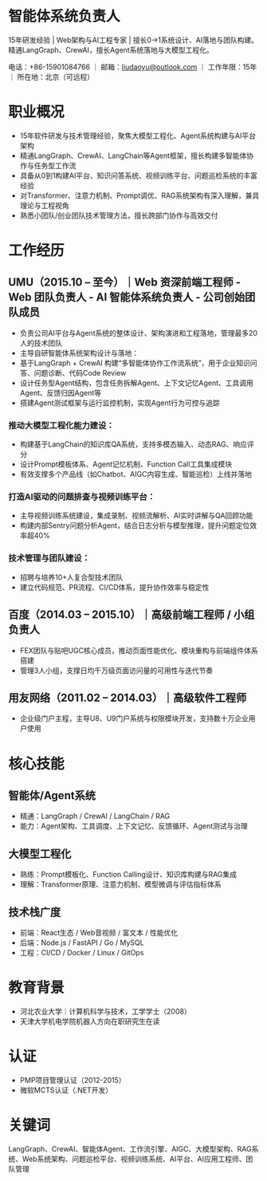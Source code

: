 # 智能体系统负责人
15年研发经验 | Web架构与AI工程专家 | 擅长0→1系统设计、AI落地与团队构建。精通LangGraph、CrewAI，擅长Agent系统落地与大模型工程化。

电话：+86-15901084766 ｜ 邮箱：liudaoyu@outlook.com ｜ 工作年限：15年 ｜ 所在地：北京（可远程）

# 职业概况
- 15年软件研发与技术管理经验，聚焦大模型工程化、Agent系统构建与AI平台架构
- 精通LangGraph、CrewAI、LangChain等Agent框架，擅长构建多智能体协作与任务型工作流
- 具备从0到1构建AI平台、知识问答系统、视频训练平台、问题巡检系统的丰富经验
- 对Transformer、注意力机制、Prompt调优、RAG系统架构有深入理解，兼具理论与工程视角
- 熟悉小团队/创业团队技术管理方法，擅长跨部门协作与高效交付

# 工作经历

## UMU（2015.10 – 至今）｜Web 资深前端工程师 - Web 团队负责人 - AI 智能体系统负责人 - 公司创始团队成员
- 负责公司AI平台与Agent系统的整体设计、架构演进和工程落地，管理最多20人的技术团队
- 主导自研智能体系统架构设计与落地：
- 基于LangGraph + CrewAI 构建“多智能体协作工作流系统”，用于企业知识问答、问题诊断、代码Code Review
- 设计任务型Agent结构，包含任务拆解Agent、上下文记忆Agent、工具调用Agent、反馈归因Agent等
- 搭建Agent测试框架与运行监控机制，实现Agent行为可控与追踪

### 推动大模型工程化能力建设：

- 构建基于LangChain的知识库QA系统，支持多模态输入、动态RAG、响应评分
- 设计Prompt模板体系、Agent记忆机制、Function Call工具集成模块
- 有效支撑多个产品线（如Chatbot、AIGC内容生成、智能巡检）上线并落地

### 打造AI驱动的问题排查与视频训练平台：
- 主导视频训练系统建设，集成录制、视频流解析、AI实时讲解与QA回顾功能
- 构建内部Sentry问题分析Agent，结合日志分析与模型推理，提升问题定位效率超40%

### 技术管理与团队建设：
- 招聘与培养10+人复合型技术团队
- 建立代码规范、PR流程、CI/CD体系，提升协作效率与稳定性

## 百度（2014.03 – 2015.10）｜高级前端工程师 / 小组负责人
- FEX团队与贴吧UGC核心成员，推动页面性能优化、模块重构与前端组件体系搭建
- 管理3人小组，支撑日均千万级页面访问量的可用性与迭代节奏

## 用友网络（2011.02 – 2014.03）｜高级软件工程师
- 企业级门户主程，主导U8、U9门户系统与权限模块开发，支持数十万企业用户使用

# 核心技能
## 智能体/Agent系统
- 精通：LangGraph / CrewAI / LangChain / RAG
- 能力：Agent架构、工具调度、上下文记忆、反馈循环、Agent测试与治理

## 大模型工程化
- 熟练：Prompt模板化、Function Calling设计、知识库构建与RAG集成
- 理解：Transformer原理、注意力机制、模型微调与评估指标体系

## 技术栈广度
- 前端：React生态 / Web音视频 / 富文本 / 性能优化
- 后端：Node.js / FastAPI / Go / MySQL
- 工程：CI/CD / Docker / Linux / GitOps

# 教育背景
- 河北农业大学｜计算机科学与技术，工学学士（2008）
- 天津大学机电学院机器人方向在职研究生在读

# 认证
- PMP项目管理认证（2012-2015）
- 微软MCTS认证（.NET开发）

# 关键词
LangGraph、CrewAI、智能体Agent、工作流引擎、AIGC、大模型架构、RAG系统、Web系统架构、问题巡检平台、视频训练系统、AI平台、AI应用工程师、团队管理